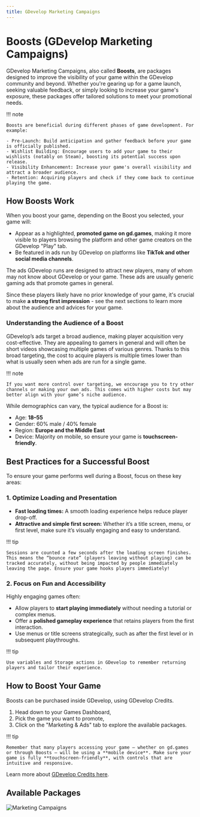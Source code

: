```yaml
---
title: GDevelop Marketing Campaigns
---
```


# Boosts (GDevelop Marketing Campaigns)

GDevelop Marketing Campaigns, also called **Boosts**, are packages designed to improve the visibility of your game within the GDevelop community and beyond. Whether you're gearing up for a game launch, seeking valuable feedback, or simply looking to increase your game's exposure, these packages offer tailored solutions to meet your promotional needs.

!!! note

    Boosts are beneficial during different phases of game development. For example:

    - Pre-Launch: Build anticipation and gather feedback before your game is officially published.
    - Wishlist Building: Encourage users to add your game to their wishlists (notably on Steam), boosting its potential success upon release.
    - Visibility Enhancement: Increase your game's overall visibility and attract a broader audience.
    - Retention: Acquiring players and check if they come back to continue playing the game. 

## How Boosts Work

When you boost your game, depending on the Boost you selected, your game will:

* Appear as a highlighted, **promoted game on gd.games**, making it more visible to players browsing the platform and other game creators on the GDevelop "Play" tab.
* Be featured in ads run by GDevelop on platforms like **TikTok and other social media channels**.

The ads GDevelop runs are designed to attract new players, many of whom may not know about GDevelop or your game. These ads are usually generic gaming ads that promote games in general.

Since these players likely have no prior knowledge of your game, it's crucial to make **a strong first impression** - see the next sections to learn more about the audience and advices for your game.

### Understanding the Audience of a Boost

GDevelop’s ads target a broad audience, making player acquisition very cost-effective. They are appealing to gamers in general and will often be short videos showcasing multiple games of various genres.
Thanks to this broad targeting, the cost to acquire players is multiple times lower than what is usually seen when ads are run for a single game.

!!! note

    If you want more control over targeting, we encourage you to try other channels or making your own ads. This comes with higher costs but may better align with your game’s niche audience.

While demographics can vary, the typical audience for a Boost is:

* Age: **18–55**
* Gender: 60% male / 40% female
* Region: **Europe and the Middle East**
* Device: Majority on mobile, so ensure your game is **touchscreen-friendly**.

## Best Practices for a Successful Boost

To ensure your game performs well during a Boost, focus on these key areas:

### 1. Optimize Loading and Presentation

* **Fast loading times:** A smooth loading experience helps reduce player drop-off.
* **Attractive and simple first screen:** Whether it’s a title screen, menu, or first level, make sure it’s visually engaging and easy to understand.

!!! tip 
    
    Sessions are counted a few seconds after the loading screen finishes. This means the “bounce rate” (players leaving without playing) can be tracked accurately, without being impacted by people immediately leaving the page. Ensure your game hooks players immediately!

### 2. Focus on Fun and Accessibility

Highly engaging games often:

* Allow players to **start playing immediately** without needing a tutorial or complex menus.
* Offer a **polished gameplay experience** that retains players from the first interaction.
* Use menus or title screens strategically, such as after the first level or in subsequent playthroughs.

!!! tip 
    
    Use variables and Storage actions in GDevelop to remember returning players and tailor their experience.

## How to Boost Your Game

Boosts can be purchased inside GDevelop, using GDevelop Credits.

1. Head down to your Games Dashboard,
2. Pick the game you want to promote,
3. Click on the "Marketing & Ads" tab to explore the available packages.

!!! tip

    Remember that many players accessing your game — whether on gd.games or through Boosts — will be using a **mobile device**. Make sure your game is fully **touchscreen-friendly**, with controls that are intuitive and responsive.

Learn more about [GDevelop Credits here](/gdevelop5/interface/profile/credits).

## Available Packages

![Marketing Campaigns](/gdevelop5/interface/games-dashboard/marketing/marketing-campaigns.png)
